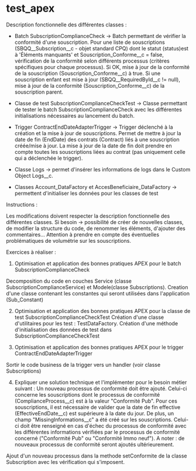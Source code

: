 # test_apex

Description fonctionnelle des différentes classes :

- Batch SubscriptionComplianceCheck -> Batch permettant de vérifier la conformité d'une souscription. Pour une liste de souscriptions (SBQQ__Subscription__c - objet standard CPQ) dont le statut (status)est à 'Éléments manquants' et Souscription_Conforme__c = false, 
vérification de la conformité selon différents processus (critères spécifiques pour chaque processus). 
Si OK, mise à jour de la conformité de la souscription (Souscription_Conforme__c) à true. Si une souscription enfant est mise à jour (SBQQ__RequiredById__c != null),
mise à jour de la conformité (Souscription_Conforme__c) de la souscription parent.

- Classe de test SubscriptionComplianceCheckTest -> Classe permettant de tester le batch SubscriptionComplianceCheck avec les différentes initialisations nécessaires au lancement du batch.

- Trigger ContractEndDateAdapterTrigger -> Trigger déclenché à la création et la mise à jour de souscriptions. Permet de mettre à jour la date de fin (EndDate) des contrats (Contract)
liés à une souscription créée/mise à jour. 
La mise à jour de la date de fin doit prendre en compte toutes les souscriptions liées au contrat (pas uniquement celle qui a déclenchée le trigger).

- Classe Logs -> permet d'insérer les informations de logs dans le Custom Object Logs__c.

- Classes Account_DataFactory et AccesBeneficiaire_DataFactory -> permettent d'initialiser les données pour les classes de test
 


Instructions : 

Les modifications doivent respecter la description fonctionnelle des différentes classes.
Si besoin -> possibilité de créer de nouvelles classes, de modifier la structure du code, de renommer les éléments, d'ajouter des commentaires... 
Attention à prendre en compte des éventuelles problématiques de volumétrie sur les souscriptions.



Exercices à réaliser : 

1. Optimisation et application des bonnes pratiques APEX pour le batch SubscriptionComplianceCheck

Decomposition du code en couches Service (classe SubscriptionComplianceService) et Modele(classe Subscriptions).
Creation d'une classe contenant les constantes qui seront utilisées dans l'application (Sub_Constant)

2. Optimisation et application des bonnes pratiques APEX pour la classe de test SubscriptionComplianceCheckTest
Création d'une classe d'utilitaires pour les test : TestDataFactory.
Création d'une méthode d'initialisation des données de test dans SubscriptionComplianceCheckTest

3. Optimisation et application des bonnes pratiques APEX pour le trigger ContractEndDateAdapterTrigger

Sortir le code business de la trigger vers un handler (voir classe Subscriptions)

4. Expliquer une solution technique et l'implémenter pour le besoin métier suivant : Un nouveau processus de conformité doit être ajouté. Celui-ci concerne les souscriptions dont le processus de conformité (ComplianceProcess__c) est à 
la valeur "Conformité Pub". Pour ces souscriptions, il est nécessaire de valider que la date de fin effective (EffectiveEndDate__c) est supérieure à la date du jour. 
De plus, un champ "MissingInformations__c" a été créé sur les souscriptions. Celui-ci doit être renseigné en cas d'échec du processus de conformité avec les différentes informations vérifiées par le processus de conformité concerné ("Conformité Pub" ou "Conformité Immo neuf"). 
A noter : de nouveaux processus de conformité seront ajoutés ultérieurement.


Ajout d'un nouveau processus dans la methode setConformite de la classe Subscription avec les vérification qui s'imposent.

